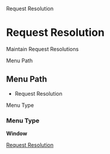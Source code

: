 
Request Resolution
# Request Resolution


Maintain Request Resolutions

Menu Path
## Menu Path



- Request Resolution

Menu Type
### Menu Type

**Window**


[Request Resolution](functional-guide/window/window-request-resolution.md)